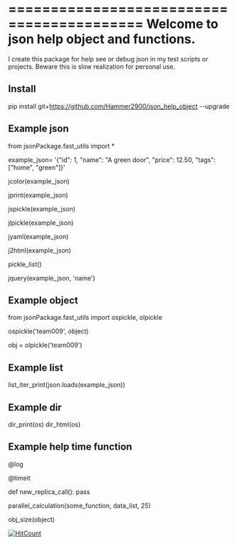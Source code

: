 ==========================================
Welcome to json help object and functions.
==========================================

I create this package for help see or debug json in my test scripts or projects.
Beware this is slow realization for personal use.

Install
-------

pip install git+https://github.com/Hammer2900/json_help_object --upgrade

Example json
-------

from jsonPackage.fast_utils import *

example_json= '{"id": 1, "name": "A green door", "price": 12.50, "tags": ["home", "green"]}'

jcolor(example_json)

jprint(example_json)

jspickle(example_json)

jlpickle(example_json)

jyaml(example_json)

j2html(example_json)

pickle_list()

jquery(example_json, 'name')

Example object
-------

from jsonPackage.fast_utils import ospickle, olpickle

ospickle('team009', object)

obj = olpickle('team009')

Example list
-------

list_iter_print(json.loads(example_json))


Example dir
-------

dir_print(os)
dir_html(os)


Example help time function
-------

@log

@timeit

def new_replica_call():
    pass


parallel_calculation(some_function, data_list, 25)

obj_size(object)

[![HitCount](http://hits.dwyl.com/Hammer2900/json_help_object.svg)](http://hits.dwyl.com/Hammer2900/json_help_object)
